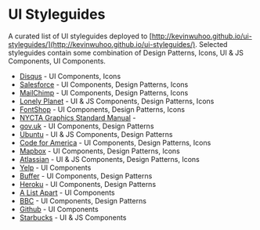 # UI Styleguides
A curated list of UI styleguides deployed to [http://kevinwuhoo.github.io/ui-styleguides/](http://kevinwuhoo.github.io/ui-styleguides/). Selected styleguides contain some combination of Design Patterns, Icons, UI & JS Components, UI Components.

* [Disqus](https://disqus.com/pages/style-guide/) - UI Components, Icons
* [Salesforce](http://sfdc-styleguide.herokuapp.com/) - UI Components, Design Patterns, Icons
* [MailChimp](http://ux.mailchimp.com/patterns) - UI Components, Design Patterns, Icons
* [Lonely Planet](http://rizzo.lonelyplanet.com/styleguide/design-elements/colours) - UI & JS Components, Design Patterns, Icons
* [FontShop](https://www.fontshop.com/styleguide/globals) - UI Components, Design Patterns, Icons
* [NYCTA Graphics Standard Manual](http://thestandardsmanual.com/) - 
* [gov.uk](http://govuk-elements.herokuapp.com/) - UI Components, Design Patterns
* [Ubuntu](https://design.ubuntu.com/) - UI & JS Components, Design Patterns
* [Code for America](http://style.codeforamerica.org/) - UI Components, Design Patterns, Icons
* [Mapbox](https://www.mapbox.com/base/) - UI Components, Design Patterns, Icons
* [Atlassian](https://design.atlassian.com/2.1/product/) - UI & JS Components, Design Patterns, Icons
* [Yelp](http://www.yelp.com/styleguide) - UI Components
* [Buffer](https://bufferapp.com/style-guide) - UI Components, Design Patterns
* [Heroku](https://purple.herokuapp.com/) - UI Components, Design Patterns
* [A List Apart](http://patterns.alistapart.com/) - UI Components
* [BBC](http://www.bbc.co.uk/gel) - UI Components, Design Patterns
* [Github](http://primercss.io/) - UI Components
* [Starbucks](http://www.starbucks.com/static/reference/styleguide/) - UI & JS Components
